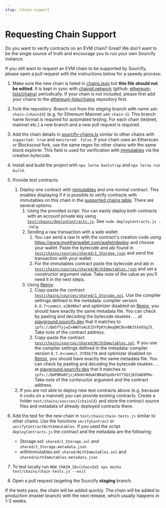 ```yaml
---
slug: /chain-support
---
```


# Requesting Chain Support

Do you want to verify contracts on an EVM chain? Great! We don't want to be the single source of truth and encourage you to run your own Sourcify instance.

If you still want to request an EVM chain to be supported by Sourcify, please open a pull request with the instructions below for a speedy process:

1. Make sure the new chain is listed in [chains.json](https://github.com/ethereum/sourcify/blob/master/services/core/src/chains.json) but **this file should not be edited**. It is kept in sync with [chainid.network](https://chainid.network/chains.json) (github: [ethereum-lists/chains](https://github.com/ethereum-lists/chains)) periodically. If your chain is not included, please first add your chains to the [ethereum-lists/chains](https://github.com/ethereum-lists/chains) repository first.

1. Fork the repository. Branch out from the _staging_ branch with name `add-chain-{chainId}` (e.g. for Ethereum Mainnet `add-chain-1`). This branch name format is required for automated testing. For each chain (testnet, mainnet etc.) a new branch and a new pull request is required.

1. Add the chain details in [sourcify-chains.ts](https://github.com/ethereum/sourcify/services/core/src/sourcify-chains.ts) similar to other chains with `supported: true` and `monitored: false`. If your chain uses an Etherscan or Blockscout fork, use the same regex for other chains with the same block explorer. This field is used for verification with [immutables](/docs/immutables) via the creation bytecode.

1. Install and build the project with `npx lerna bootstrap` and `npx lerna run build`.

1. Provide test contracts:

   1. Deploy one contract with [immutables](/docs/immutables) and one normal contract. This enables displaying if it is possible to verify contracts with immutables on this chain in the [supported chains table](/docs/chains). There are several options:
      1. Using the provided script: You can easily deploy both contracts with an account private key using [`test/chains/deployContracts.js`](https://github.com/ethereum/sourcify/blob/master/test/chains/deployContracts.js). See `node deployContracts.js --help`.
      1. Sending a raw transaction with a web wallet:
         1. You can send a raw tx with the contract's creation code using https://www.myetherwallet.com/wallet/deploy and choose your wallet. Paste the bytecode and abi found in [`test/chains/sources/shared/1_Storage.json`](https://github.com/ethereum/sourcify/blob/master/test/chains/sources/shared/1_Storage.json) and send the transaction with your wallet.
         1. For the immutables contract paste the bytecode and abi in [`test/chains/sources/shared/WithImmutables.json`](https://github.com/ethereum/sourcify/blob/master/test/chains/sources/shared/WithImmutables.json) and set a constructor argument value. Take note of the value as you'll need it in the next steps.
      1. Using [Remix](https://remix.ethereum.org):
         1. Copy-paste the contract [`test/chains/sources/shared/1_Storage.sol`](https://github.com/ethereum/sourcify/blob/master/test/chains/sources/shared/1_Storage.sol). Use the compiler settings defined in the metadata: compiler version `0.8.7+commit.e28d00a7` and optimizer disabled on [Remix](https://remix.ethereum.org), you should have exactly the same metadata file. You can check by pasting and decoding the bytecode `60a0604...` at [playground.sourcify.dev](https://playground.sourcify.dev) that it matches to `ipfs://QmSffyjwZxAWUYaAiE25YPpKYyBegQKCBnnBK3tknDSgJ5`. Take note of the contract address.
         1. Copy-paste the contract [`test/chains/sources/shared/WithImmutables.sol`](https://github.com/ethereum/sourcify/blob/master/test/chains/sources/shared/WithImmutables.sol). If you use the compiler settings defined in the metadata: compiler version `0.7.4+commit.3f05b770` and optimizer disabled on [Remix](https://remix.ethereum.org), you should have exactly the same metadata file. You can check by pasting and decoding the bytecode `60a0604...` at [playground.sourcify.dev](https://playground.sourcify.dev) that it matches to `ipfs://QmPNMaNYjzjA9oHrNdeACBNaDVpdbrbY73QJjB35AD8PHv`. Take note of the contsructor argument and the contract address.
   2. If you are not able to deploy new test contracts above (e.g. because it costs on a mainnet) you can provide existing contracts. Create a folder `test/chains/sources/{chainId}` and store the contract source files and metadata of already deployed contracts there.

1. Add the test for the new chain in `test/chain/chain-tests.js` similar to other chains. Use the functions `verifyContract` or `verifyContractWithImmutables`. If you used the script `deployContracts.js` the contract and the metadata are the following:

   - Storage.sol: `shared/1_Storage.sol` and `shared/1_Storage.metadata.json`
   - withImmutables.sol: `shared/WithImmutables.sol` and `shared/withImmutables.metadata.json`

1. To test locally run `NEW_CHAIN_ID={chainId} npx mocha test/chains/chain-tests.js --exit`

1. Open a pull request targeting the Sourcify **staging** branch.

If the tests pass, the chain will be added quickly. The chain will be added to production (master branch) with the next release, which usually happens in 1-2 weeks.
